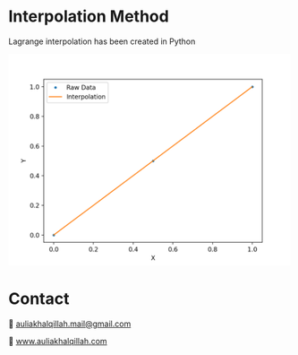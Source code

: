 # Interpolation Method
Lagrange interpolation has been created in Python

![fig1](https://github.com/auliakhalqillah/interpolation_method/blob/main/lagrange_plot.png)

# Contact
:email: auliakhalqillah.mail@gmail.com

:link: www.auliakhalqillah.com

